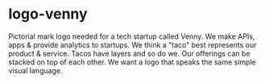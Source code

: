 # logo-venny
Pictorial mark logo needed for a tech startup called Venny. We make APIs, apps &amp; provide analytics to startups. We think a "taco" best represents our product &amp; service. Tacos have layers and so do we. Our offerings can be stacked on top of each other. We want a logo that speaks the same simple visual language.
